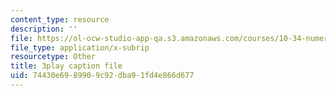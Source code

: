 ```yaml
---
content_type: resource
description: ''
file: https://ol-ocw-studio-app-qa.s3.amazonaws.com/courses/10-34-numerical-methods-applied-to-chemical-engineering-fall-2015/74430e6989909c92dba91fd4e866d677_42TkHA__6bk.srt
file_type: application/x-subrip
resourcetype: Other
title: 3play caption file
uid: 74430e69-8990-9c92-dba9-1fd4e866d677
---
```

